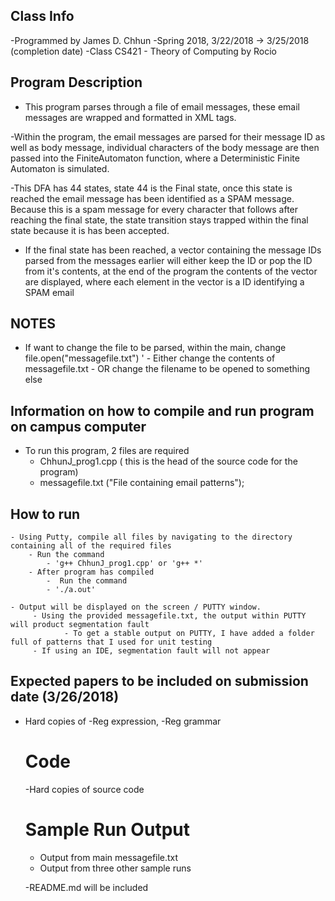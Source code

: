 
## Class Info
 -Programmed by James D. Chhun
 -Spring 2018, 3/22/2018 -> 3/25/2018 (completion date)
 -Class CS421 - Theory of Computing by Rocio 

## Program Description
 
 - This program parses through a file of email messages, these email  messages are wrapped and formatted in XML tags.
  
  -Within the program, the email messages are parsed for their message ID as well as body message, individual characters of the body message
  are then passed into the FiniteAutomaton function, where a Deterministic Finite Automaton is simulated. 
  
  -This DFA has 44 states, state 44 is the Final state, once this state is reached the email message has been identified as a SPAM message. Because this is a spam message
  for every character that follows after reaching the final state, the state transition stays trapped within the final state because it is has been accepted.
  
  - If the final state has been reached, a vector containing the message IDs parsed from the messages earlier will either keep the ID or pop the ID
  from it's contents, at the end of the program the contents of the vector are displayed, where each element in the vector
  is a ID identifying a SPAM email

## NOTES
  - If want to change the file to be parsed, within the main, change file.open("messagefile.txt") ' 
        - Either change the contents of messagefile.txt 
        - OR change the filename to be opened to something else 


 ## Information on how to compile and run program on campus computer 
  
  - To run this program, 2 files are required
    - ChhunJ_prog1.cpp  ( this is the head of the source code for the program)
    - messagefile.txt ("File containing email patterns");

## How to run
    - Using Putty, compile all files by navigating to the directory containing all of the required files
        - Run the command
            - 'g++ ChhunJ_prog1.cpp' or 'g++ *'
        - After program has compiled
            -  Run the command
            - './a.out'

    - Output will be displayed on the screen / PUTTY window.
         - Using the provided messagefile.txt, the output within PUTTY will product segmentation fault
                - To get a stable output on PUTTY, I have added a folder full of patterns that I used for unit testing
         - If using an IDE, segmentation fault will not appear

## Expected papers to be included on submission date (3/26/2018)
- Hard copies of
    -Reg expression,
    -Reg grammar
    # Code
    -Hard copies of source code
    # Sample Run Output
    - Output from main messagefile.txt
    - Output from three other sample runs

  -README.md will be included

